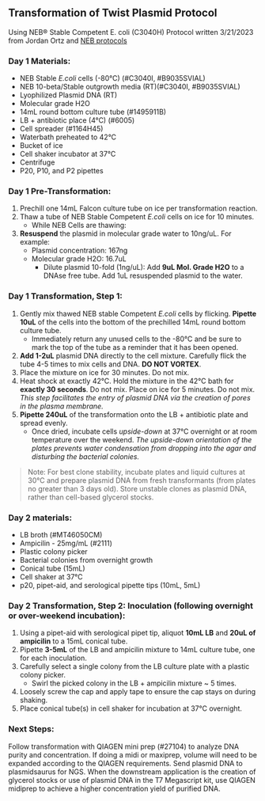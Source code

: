 ## Transformation of Twist Plasmid Protocol
Using NEB® Stable Competent E. coli (C3040H)
Protocol written 3/21/2023 from Jordan Ortz and [NEB protocols](https://www.neb.com/protocols/2013/10/30/high-efficiency-transformation-protocol-c3040h)
### Day 1 Materials:
 - NEB Stable *E.coli* cells (-80°C) (#C3040I, #B9035SVIAL)
 - NEB 10-beta/Stable outgrowth media (RT)(#C3040I, #B9035SVIAL)
 - Lyophilized Plasmid DNA (RT)
 - Molecular grade H2O
 - 14mL round bottom culture tube (#1495911B)
 - LB + antibiotic place (4°C) (#6005)
 - Cell spreader (#1164H45)
 - Waterbath preheated to 42°C
 - Bucket of ice
 - Cell shaker incubator at 37°C
 - Centrifuge
 - P20, P10, and P2 pipettes
### Day 1 Pre-Transformation:
 1. Prechill one 14mL Falcon culture tube on ice per transformation reaction.
 2. Thaw a tube of NEB Stable Competent *E.coli* cells on ice for 10 minutes.
    - While NEB Cells are thawing:
 3. **Resuspend** the plasmid in molecular grade water to 10ng/uL. For example:
    -  Plasmid concentration: 167ng
    -  Molecular grade H2O: 16.7uL
       - Dilute plasmid 10-fold (1ng/uL): Add **9uL Mol. Grade H2O** to a DNAse free tube. Add 1uL resuspended plasmid to the water.
### Day 1 Transformation, Step 1:
 1. Gently mix thawed NEB stable Competent *E.coli* cells by flicking. **Pipette 10uL** of the cells into the bottom of the prechilled 14mL round bottom culture tube.
    - Immediately return any unused cells to the -80°C and be sure to mark the top of the tube as a reminder that it has been opened.
 2. **Add 1-2uL** plasmid DNA directly to the cell mixture. Carefully flick the tube 4-5 times to mix cells and DNA. **DO NOT VORTEX**.
 3. Place the mixture on ice for 30 minutes. Do not mix.
 4. Heat shock at exactly 42°C. Hold the mixture in the 42°C bath for **exactly 30 seconds**. Do not mix. Place on ice for 5 minutes. Do not mix.
    *This step facilitates the entry of plasmid DNA via the creation of pores in the plasma membrane.*
 5. **Pipette 240uL** of the transformation onto the LB + antibiotic plate and spread evenly.
    - Once dried, incubate cells *upside-down* at 37°C overnight or at room temperature over the weekend. *The upside-down orientation of the plates prevents water condensation from dropping into the agar and disturbing the bacterial colonies.*
   > Note: For best clone stability, incubate plates and liquid cultures at 30°C and prepare plasmid DNA from fresh transformants (from plates no greater than 3 days old). Store unstable clones as plasmid DNA, rather than cell-based glycerol stocks.
### Day 2 materials:
 - LB broth (#MT46050CM)
 - Ampicilin - 25mg/mL (#2111)
 - Plastic colony picker
 - Bacterial colonies from overnight growth
 - Conical tube (15mL)
 - Cell shaker at 37°C
 - p20, pipet-aid, and serological pipette tips (10mL, 5mL)
### Day 2 Transformation, Step 2: Inoculation (following overnight or over-weekend incubation):
 1. Using a pipet-aid with serological pipet tip, aliquot **10mL LB** and **20uL of ampicilin** to a 15mL conical tube.
 2. Pipette **3-5mL** of the LB and ampicilin mixture to 14mL culture tube, one for each inoculation.
 3. Carefully select a single colony from the LB culture plate with a plastic colony picker.
    - Swirl the picked colony in the LB + ampicilin mixture ~ 5 times.
 4. Loosely screw the cap and apply tape to ensure the cap stays on during shaking.
 5. Place conical tube(s) in cell shaker for incubation at 37°C overnight.
### Next Steps:
Follow transformation with QIAGEN mini prep (#27104) to analyze DNA purity and concentration. If doing a midi or maxiprep, volume will need to be expanded according to the QIAGEN requirements. Send plasmid DNA to plasmidsaurus for NGS. When the downstream application is the creation of glycerol stocks or use of plasmid DNA in the T7 Megascript kit, use QIAGEN midiprep to achieve a higher concentration yield of purified DNA.
 

